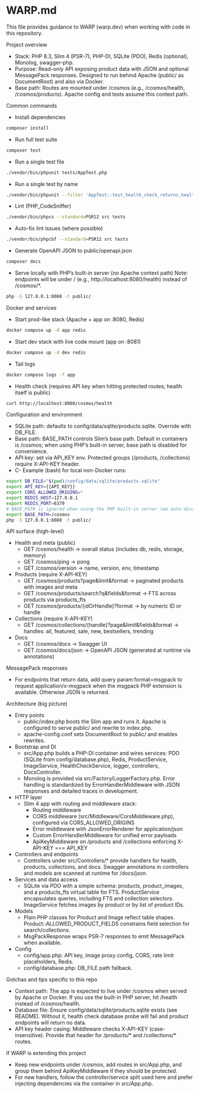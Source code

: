 # WARP.md

This file provides guidance to WARP (warp.dev) when working with code in this repository.

Project overview
- Stack: PHP 8.3, Slim 4 (PSR-7), PHP-DI, SQLite (PDO), Redis (optional), Monolog, swagger-php.
- Purpose: Read-only API exposing product data with JSON and optional MessagePack responses. Designed to run behind Apache (public/ as DocumentRoot) and also via Docker.
- Base path: Routes are mounted under /cosmos (e.g., /cosmos/health, /cosmos/products). Apache config and tests assume this context path.

Common commands
- Install dependencies
```bash path=null start=null
composer install
```

- Run full test suite
```bash path=null start=null
composer test
```

- Run a single test file
```bash path=null start=null
./vendor/bin/phpunit tests/AppTest.php
```

- Run a single test by name
```bash path=null start=null
./vendor/bin/phpunit --filter 'AppTest::test_health_check_returns_healthy_status'
```

- Lint (PHP_CodeSniffer)
```bash path=null start=null
./vendor/bin/phpcs --standard=PSR12 src tests
```

- Auto-fix lint issues (where possible)
```bash path=null start=null
./vendor/bin/phpcbf --standard=PSR12 src tests
```

- Generate OpenAPI JSON to public/openapi.json
```bash path=null start=null
composer docs
```

- Serve locally with PHP’s built-in server (no Apache context path)
  Note: endpoints will be under / (e.g., http://localhost:8080/health) instead of /cosmos/*.
```bash path=null start=null
php -S 127.0.0.1:8080 -t public/
```

Docker and services
- Start prod-like stack (Apache + app on :8080, Redis)
```bash path=null start=null
docker compose up -d app redis
```

- Start dev stack with live code mount (app on :8081)
```bash path=null start=null
docker compose up -d dev redis
```

- Tail logs
```bash path=null start=null
docker compose logs -f app
```

- Health check (requires API key when hitting protected routes; health itself is public)
```bash path=null start=null
curl http://localhost:8080/cosmos/health
```

Configuration and environment
- SQLite path: defaults to config/data/sqlite/products.sqlite. Override with DB_FILE.
- Base path: BASE_PATH controls Slim’s base path. Default in containers is /cosmos; when using PHP’s built-in server, base path is disabled for convenience.
- API key: set via API_KEY env. Protected groups (/products, /collections) require X-API-KEY header.
- C- Example (bash) for local non-Docker runs:
```bash path=null start=null
export DB_FILE="$(pwd)/config/data/sqlite/products.sqlite"
export API_KEY={{API_KEY}}
export CORS_ALLOWED_ORIGINS=*
export REDIS_HOST=127.0.0.1
export REDIS_PORT=6379
# BASE_PATH is ignored when using the PHP built-in server (we auto-disable it), but can be set for completeness
export BASE_PATH=/cosmos
php -S 127.0.0.1:8080 -t public/
```

API surface (high-level)
- Health and meta (public)
  - GET /cosmos/health → overall status (includes db, redis, storage, memory)
  - GET /cosmos/ping → pong
  - GET /cosmos/version → name, version, env, timestamp
- Products (require X-API-KEY)
  - GET /cosmos/products?page&limit&format → paginated products with images and meta
  - GET /cosmos/products/search?q&fields&format → FTS across products via products_fts
  - GET /cosmos/products/{idOrHandle}?format → by numeric ID or handle
- Collections (require X-API-KEY)
  - GET /cosmos/collections/{handle}?page&limit&fields&format → handles: all, featured, sale, new, bestsellers, trending
- Docs
  - GET /cosmos/docs → Swagger UI
  - GET /cosmos/docs/json → OpenAPI JSON (generated at runtime via annotations)

MessagePack responses
- For endpoints that return data, add query param format=msgpack to request application/x-msgpack when the msgpack PHP extension is available. Otherwise JSON is returned.

Architecture (big picture)
- Entry points
  - public/index.php boots the Slim app and runs it. Apache is configured to serve public/ and rewrite to index.php.
  - apache-config.conf sets DocumentRoot to public/ and enables rewrites.
- Bootstrap and DI
  - src/App.php builds a PHP-DI container and wires services: PDO (SQLite from config/database.php), Redis, ProductService, ImageService, HealthCheckService, logger, controllers, DocsController.
  - Monolog is provided via src/Factory/LoggerFactory.php. Error handling is standardized by ErrorHandlerMiddleware with JSON responses and detailed traces in development.
- HTTP layer
  - Slim 4 app with routing and middleware stack:
    - Routing middleware
    - CORS middleware (src/Middleware/CorsMiddleware.php), configured via CORS_ALLOWED_ORIGINS
    - Error middleware with JsonErrorRenderer for application/json
    - Custom ErrorHandlerMiddleware for unified error payloads
    - ApiKeyMiddleware on /products and /collections enforcing X-API-KEY === API_KEY
- Controllers and endpoints
  - Controllers under src/Controllers/* provide handlers for health, products, collections, and docs. Swagger annotations in controllers and models are scanned at runtime for /docs/json.
- Services and data access
  - SQLite via PDO with a simple schema: products, product_images, and a products_fts virtual table for FTS. ProductService encapsulates queries, including FTS and collection selectors. ImageService fetches images by product or by list of product IDs.
- Models
  - Plain PHP classes for Product and Image reflect table shapes. Product::ALLOWED_PRODUCT_FIELDS constrains field selection for search/collections.
  - MsgPackResponse wraps PSR-7 responses to emit MessagePack when available.
- Config
  - config/app.php: API key, image proxy config, CORS, rate limit placeholders, Redis.
  - config/database.php: DB_FILE path fallback.

Gotchas and tips specific to this repo
- Context path: The app is expected to live under /cosmos when served by Apache or Docker. If you use the built-in PHP server, hit /health instead of /cosmos/health.
- Database file: Ensure config/data/sqlite/products.sqlite exists (see README). Without it, health check database probe will fail and product endpoints will return no data.
- API key header casing: Middleware checks X-API-KEY (case-insensitive). Provide that header for /products/* and /collections/* routes.

If WARP is extending this project
- Keep new endpoints under /cosmos, add routes in src/App.php, and group them behind ApiKeyMiddleware if they should be protected.
- For new handlers, follow the controller/service split used here and prefer injecting dependencies via the container in src/App.php.
